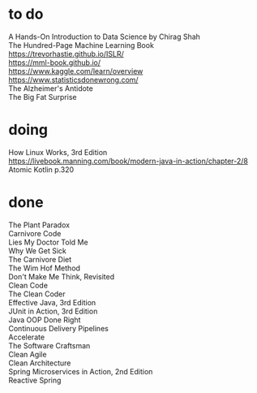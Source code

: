 # to do    
A Hands-On Introduction to Data Science by Chirag Shah  
The Hundred-Page Machine Learning Book  
https://trevorhastie.github.io/ISLR/  
https://mml-book.github.io/  
https://www.kaggle.com/learn/overview  
https://www.statisticsdonewrong.com/  
The Alzheimer's Antidote  
The Big Fat Surprise
# doing 
How Linux Works, 3rd Edition  
https://livebook.manning.com/book/modern-java-in-action/chapter-2/8  
Atomic Kotlin p.320  
# done
The Plant Paradox  
Carnivore Code  
Lies My Doctor Told Me  
Why We Get Sick  
The Carnivore Diet  
The Wim Hof Method  
Don't Make Me Think, Revisited  
Clean Code  
The Clean Coder  
Effective Java, 3rd Edition  
JUnit in Action, 3rd Edition   
Java OOP Done Right  
Continuous Delivery Pipelines  
Accelerate  
The Software Craftsman  
Clean Agile  
Clean Architecture  
Spring Microservices in Action, 2nd Edition  
Reactive Spring

